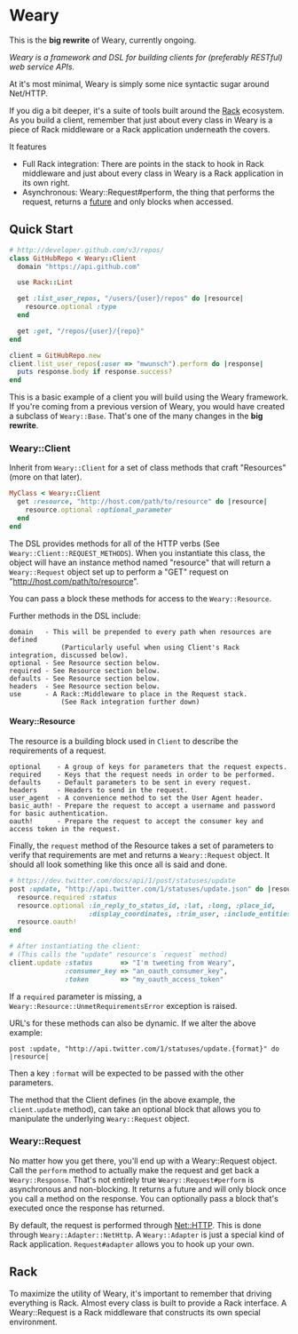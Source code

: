 # Weary

This is the **big rewrite** of Weary, currently ongoing.

_Weary is a framework and DSL for building clients for (preferably RESTful) web service APIs._

At it's most minimal, Weary is simply some nice syntactic sugar around Net/HTTP.

If you dig a bit deeper, it's a suite of tools built around the [Rack](http://rack.rubyforge.org/) ecosystem. As you build a client, remember that just about every class in Weary is a piece of Rack middleware or a Rack application underneath the covers.

It features
+ Full Rack integration:
  There are points in the stack to hook in Rack middleware and just about every class in Weary is a Rack application in its own right.
+ Asynchronous:
  Weary::Request#perform, the thing that performs the request, returns a [future](http://en.wikipedia.org/wiki/Futures_and_promises) and only blocks when accessed.


## Quick Start

```ruby
# http://developer.github.com/v3/repos/
class GitHubRepo < Weary::Client
  domain "https://api.github.com"

  use Rack::Lint

  get :list_user_repos, "/users/{user}/repos" do |resource|
    resource.optional :type
  end

  get :get, "/repos/{user}/{repo}"
end

client = GitHubRepo.new
client.list_user_repos(:user => "mwunsch").perform do |response|
  puts response.body if response.success?
end
```

This is a basic example of a client you will build using the Weary framework. If you're coming from a previous version of Weary, you would have created a subclass of `Weary::Base`. That's one of the many changes in the **big rewrite**.

### Weary::Client

Inherit from `Weary::Client` for a set of class methods that craft "Resources" (more on that later).

```ruby
MyClass < Weary::Client
  get :resource, "http://host.com/path/to/resource" do |resource|
    resource.optional :optional_parameter
  end
end
```

The DSL provides methods for all of the HTTP verbs (See `Weary::Client::REQUEST_METHODS`). When you instantiate this class, the object will have an instance method named "resource" that will return a `Weary::Request` object set up to perform a "GET" request on "http://host.com/path/to/resource".

You can pass a block these methods for access to the `Weary::Resource`.

Further methods in the DSL include:

    domain   - This will be prepended to every path when resources are defined
                 (Particularly useful when using Client's Rack integration, discussed below).
    optional - See Resource section below.
    required - See Resource section below.
    defaults - See Resource section below.
    headers  - See Resource section below.
    use      - A Rack::Middleware to place in the Request stack.
                 (See Rack integration further down)


#### Weary::Resource

The resource is a building block used in `Client` to describe the requirements of a request.

    optional    - A group of keys for parameters that the request expects.
    required    - Keys that the request needs in order to be performed.
    defaults    - Default parameters to be sent in every request.
    headers     - Headers to send in the request.
    user_agent  - A convenience method to set the User Agent header.
    basic_auth! - Prepare the request to accept a username and password for basic authentication.
    oauth!      - Prepare the request to accept the consumer key and access token in the request.

Finally, the `request` method of the Resource takes a set of parameters to verify that requirements are met and returns a `Weary::Request` object. It should all look something like this once all is said and done.

```ruby
# https://dev.twitter.com/docs/api/1/post/statuses/update
post :update, "http://api.twitter.com/1/statuses/update.json" do |resource|
  resource.required :status
  resource.optional :in_reply_to_status_id, :lat, :long, :place_id,
                    :display_coordinates, :trim_user, :include_entities
  resource.oauth!
end

# After instantiating the client:
# (This calls the "update" resource's `request` method)
client.update :status       => "I'm tweeting from Weary",
              :consumer_key => "an_oauth_consumer_key",
              :token        => "my_oauth_access_token"

```

If a `required` parameter is missing, a `Weary::Resource::UnmetRequirementsError` exception is raised.

URL's for these methods can also be dynamic. If we alter the above example:

    post :update, "http://api.twitter.com/1/statuses/update.{format}" do |resource|

Then a key `:format` will be expected to be passed with the other parameters.

The method that the Client defines (in the above example, the `client.update` method), can take an optional block that allows you to manipulate the underlying `Weary::Request` object.

### Weary::Request

No matter how you get there, you'll end up with a Weary::Request object. Call the `perform` method to actually make the request and get back a `Weary::Response`. That's not entirely true `Weary::Request#perform` is asynchronous and non-blocking. It returns a future and will only block once you call a method on the response. You can optionally pass a block that's executed once the response has returned.

By default, the request is performed through [Net::HTTP](http://www.ruby-doc.org/stdlib-1.9.3/libdoc/net/http/rdoc/Net/HTTP.html). This is done through `Weary::Adapter::NetHttp`. A `Weary::Adapter` is just a special kind of Rack application. `Request#adapter` allows you to hook up your own.

## Rack

To maximize the utility of Weary, it's important to remember that driving everything is Rack. Almost every class is built to provide a Rack interface. A Weary::Request is a Rack middleware that constructs its own special environment.
